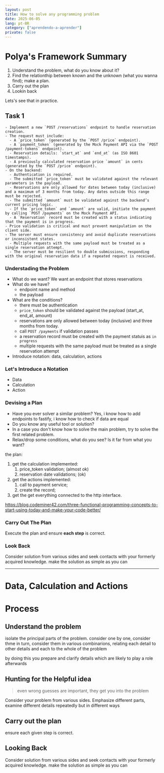 ```yaml
---
layout: post
title: How to solve any programming problem
date: 2025-06-05
lang: pt-BR
category: ["aprendendo-a-aprender"]
private: false
---
```


# Polya's Framework Summary

1. Understand the problem, what do you know about it?
2. Find the relationthip between known and the unknown (what you wanna find); make a plan.
3. Carry out the plan
4. Lookin back

Lets's see that in practice.

## Task 1

```
- Implement a new `POST /reservations` endpoint to handle reservation creation.
- The request must include:
  - A `price_token` (generated by the `POST /price` endpoint).
  - A `payment_token` (generated by the Mock Payment API via the `POST /payment-tokens` endpoint).
  - Reservation details: `start_at` and `end_at` (as ISO 8601 timestamps).
  - A previously calculated reservation price `amount` in cents (generated by the `POST /price` endpoint).
- On the backend:
  - Authentication is required.
  - The submitted `price_token` must be validated against the relevant parameters in the payload.
  - Reservations are only allowed for dates between today (inclusive) and a maximum of 3 months from today. Any dates outside this range must be rejected.
  - The submitted `amount` must be validated against the backend’s current pricing logic.
  - If the `price_token` and `amount` are valid, initiate the payment by calling `POST /payments` on the Mock Payment API.
  - A `Reservation` record must be created with a status indicating that the payment is in progress.
- Price validation is critical and must prevent manipulation on the client side.
- The server must ensure consistency and avoid duplicate reservations or inconsistent states.
  - Multiple requests with the same payload must be treated as a single reservation attempt.
  - The server must be resilient to double submissions, responding with the original reservation data if a repeated request is received.
```

### Understading the Problem

- What do we want? We want an endpoint that stores reservations
- What do we have?
    - endpoint name and method
    - the payload
- What are the conditions?
    - there must be authentication
    - `price_token` should be validated against the payload (start_at, end_at, amount)
    - reservations are only allowed between today (inclusive) and three months from today.
    - call `POST /payments` if validation passes
    - a reservation record must be created with the payment statuis as `in progress`
    - multiple requests with the same payload must be treated as a single reservation attempt
- Introduce notation: data, calculation, actions

### Let's Introduce a Notation

- Data
- Calculation
- Action

### Devising a Plan

- Have you ever solver a similar problem? Yes, i know how to add endpoints to fastify, i know how to check if data are
    equal
- Do you know any useful tool or solution?
- In a case you don't know how to solve the main problem, try to solve the first related problem.
- Relax/drop some conditions, what do you see? Is it far from what you want?

the plan:

1. get the calculation implemented:
    1. price_token validation; (almost ok)
    2. reservation date validations; (ok)
2. get the actions implemented:
    1. call to payment service;
    2. create the record;
3. get the get everything connected to the http interface.

https://blog.codeminer42.com/three-functional-programming-concepts-to-start-using-today-and-make-your-code-better/

### Carry Out The Plan

Execute the plan and ensure **each step** is correct.

### Look Back

Consider solution from various sides and seek contacts with your formerly acquired knowledge. make the solution as
simple as you can

---

# Data, Calculation and Actions

# Process

## Understand the problem

isolate the principal parts of the problem. consider one by one, consider thme in turn, consider them in various
combinarions, relating each detail to other details and each to the whole of the problem

by doing this you prepare and clarify details which are likely to play a role afterwards

## Hunting for the Helpful idea

> even wrong guesses are important, they get you into the problem

Consider your problem from various sides. Emphasize different parts, examine different details repeatedly but in
different ways

## Carry out the plan

ensure each given step is correct.

## Looking Back

Consider solution from various sides and seek contacts with your formerly acquired knowledge. make the solution as
simple as you can


